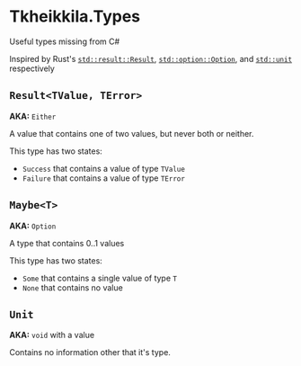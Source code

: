 ﻿Tkheikkila.Types
====

Useful types missing from C#

Inspired by Rust's
[`std::result::Result`](https://doc.rust-lang.org/std/result/enum.Result.html),
[`std::option::Option`](https://doc.rust-lang.org/std/option/enum.Option.html), and
[`std::unit`](https://doc.rust-lang.org/std/primitive.unit.html) respectively

## `Result<TValue, TError>`

**AKA:** `Either`

A value that contains one of two values, but never both or neither.

This type has two states:

* `Success` that contains a value of type `TValue`
* `Failure` that contains a value of type `TError`

## `Maybe<T>`

**AKA:** `Option`

A type that contains 0..1 values

This type has two states:

* `Some` that contains a single value of type `T`
* `None` that contains no value

## `Unit`

**AKA:** `void` with a value

Contains no information other that it's type.

